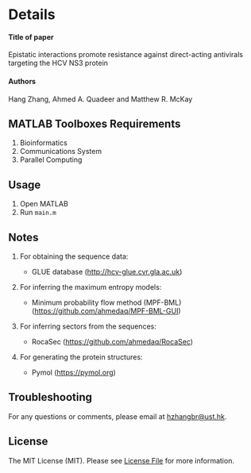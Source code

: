 # Details
#### Title of paper
Epistatic interactions promote resistance against direct-acting antivirals targeting the HCV NS3 protein
#### Authors
Hang Zhang, Ahmed A. Quadeer and Matthew R. McKay
## MATLAB Toolboxes Requirements
1. Bioinformatics
2. Communications System
3. Parallel Computing  

## Usage
1. Open MATLAB
2. Run ```main.m```

## Notes    
1. For obtaining the sequence data:
   * GLUE database (http://hcv-glue.cvr.gla.ac.uk)
  
2. For inferring the maximum entropy models:
   * Minimum probability flow method (MPF-BML) (https://github.com/ahmedaq/MPF-BML-GUI)
   
3. For inferring sectors from the sequences:
   * RocaSec (https://github.com/ahmedaq/RocaSec) 
   
4. For generating the protein structures:
   * Pymol (https://pymol.org)
 

## Troubleshooting
For any questions or comments, please email at hzhangbr@ust.hk. 

## License

The MIT License (MIT). Please see [License File](LICENSE) for more information.
